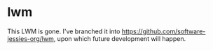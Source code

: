 lwm
===

This LWM is gone. I've branched it into https://github.com/software-jessies-org/lwm, upon which future development will happen.
